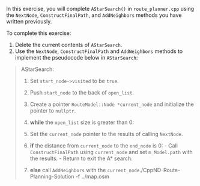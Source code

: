 In this exercise, you will complete `AStarSearch()` in `route_planner.cpp` using the `NextNode`, `ConstructFinalPath`,
and `AddNeighbors` methods you have written previously.

To complete this exercise:

1. Delete the current contents of `AStarSearch`.
2. Use the `NextNode`, `ConstructFinalPath` and `AddNeighbors` methods to implement the pseudocode below
   in `AStarSearch`:

> AStarSearch:
>
>1. Set `start_node->visited` to be `true`.
>
>2. Push `start_node` to the back of `open_list`.
>
>3. Create a pointer `RouteModel::Node *current_node` and initialize the pointer to `nullptr`.
>
>4. **while** the `open_list` size is greater than 0:
>
>  1. Set the `current_node` pointer to the results of calling `NextNode`.
>  2. **if** the distance from `current_node` to the `end_node` is 0:
      - Call `ConstructFinalPath` using `current_node` and set `m_Model.path` with the results.
      - Return to exit the A\* search.
>
>  4. **else** call `AddNeighbors` with the `current_node`./CppND-Route-Planning-Solution -f ../map.osm

````
